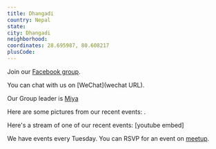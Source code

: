 ```yaml
---
title: Dhangadi
country: Nepal
state: 
city: Dhangadi
neighborhood: 
coordinates: 28.695987, 80.608217
plusCode:
---
```

Join our [Facebook group](https://www.facebook.com/groups/free.code.camp.dhangadhi).

You can chat with us on [WeChat](wechat URL).

Our Group leader is [Miya](freecodecamp.org/miya)

Here are some pictures from our recent events:
![]().

Here's a stream of one of our recent events:
[youtube embed]

We have events every Tuesday. You can RSVP for an event on [meetup](meetupurl).
